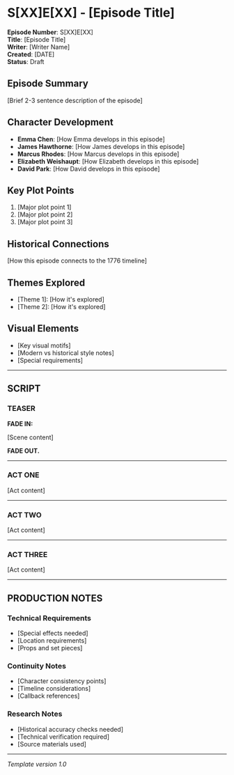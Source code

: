 # S[XX]E[XX] - [Episode Title]

**Episode Number**: S[XX]E[XX]  
**Title**: [Episode Title]  
**Writer**: [Writer Name]  
**Created**: [DATE]  
**Status**: Draft

## Episode Summary
[Brief 2-3 sentence description of the episode]

## Character Development
- **Emma Chen**: [How Emma develops in this episode]
- **James Hawthorne**: [How James develops in this episode]
- **Marcus Rhodes**: [How Marcus develops in this episode]
- **Elizabeth Weishaupt**: [How Elizabeth develops in this episode]
- **David Park**: [How David develops in this episode]

## Key Plot Points
1. [Major plot point 1]
2. [Major plot point 2]
3. [Major plot point 3]

## Historical Connections
[How this episode connects to the 1776 timeline]

## Themes Explored
- [Theme 1]: [How it's explored]
- [Theme 2]: [How it's explored]

## Visual Elements
- [Key visual motifs]
- [Modern vs historical style notes]
- [Special requirements]

---

## SCRIPT

### TEASER

**FADE IN:**

[Scene content]

**FADE OUT.**

---

### ACT ONE

[Act content]

---

### ACT TWO

[Act content]

---

### ACT THREE

[Act content]

---

## PRODUCTION NOTES

### Technical Requirements
- [Special effects needed]
- [Location requirements]
- [Props and set pieces]

### Continuity Notes
- [Character consistency points]
- [Timeline considerations]
- [Callback references]

### Research Notes
- [Historical accuracy checks needed]
- [Technical verification required]
- [Source materials used]

---

*Template version 1.0*
